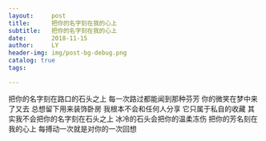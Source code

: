 ```yaml
---
layout:     post
title:      把你的名字刻在我的心上
subtitle:   把你的名字刻在我的心上
date:       2018-11-15
author:     LY
header-img: img/post-bg-debug.png
catalog: true
tags:

---
```


把你的名字刻在路口的石头之上
每一次路过都能闻到那种芬芳
你的微笑在梦中来了又去
总想留下用来装饰卧房
我根本不会和任何人分享
它只属于私自的收藏
其实我不会把你的名字刻在石头之上
冰冷的石头会把你的温柔冻伤
把你的芳名刻在我的心上
每搏动一次就是对你的一次回想